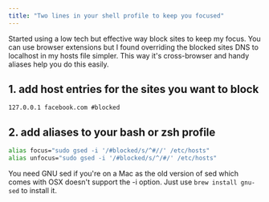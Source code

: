 ```yaml
--- 
title: "Two lines in your shell profile to keep you focused"
---
```


Started using a low tech but effective way block sites to keep my focus. You can use browser extensions but I found overriding the blocked sites DNS to localhost in my hosts file simpler. This way it's cross-browser and handy aliases help you do this easily.

## 1. add host entries for the sites you want to block

```
127.0.0.1 facebook.com #blocked
```

## 2. add aliases to your bash or zsh profile

```sh
alias focus="sudo gsed -i '/#blocked/s/^#//' /etc/hosts"
alias unfocus="sudo gsed -i '/#blocked/s/^/#/' /etc/hosts"
```

You need GNU sed if you're on a Mac as the old version of sed which comes with OSX doesn't support the -i option. Just use `brew install gnu-sed` to install it.